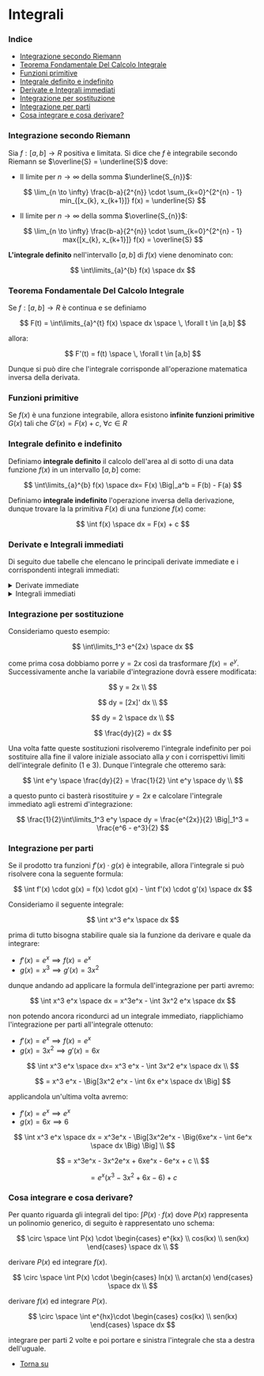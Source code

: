 # Integrali

### Indice
- [Integrazione secondo Riemann](#Integrazione-secondo-Riemann)
- [Teorema Fondamentale Del Calcolo Integrale](#Teorema-Fondamentale-Del-Calcolo-Integrale)
- [Funzioni primitive](#Funzioni-primitive)
- [Integrale definito e indefinito](#Integrale-definito-e-indefinito)
- [Derivate e Integrali immediati](#Derivate-e-Integrali-immediati)
- [Integrazione per sostituzione](#Integrazione-per-sostituzione)
- [Integrazione per parti](#Integrazione-per-parti)
- [Cosa integrare e cosa derivare?](#Cosa-integrare-e-cosa-derivare-?)

### Integrazione secondo Riemann

Sia $f: [a,b] \to R$ positiva e limitata. Si dice che $f$ è integrabile
secondo Riemann se $\overline{S} = \underline{S}$ dove:

- Il limite per $n \to \infty$ della somma $\underline{S_{n}}$:

$$
\lim_{n \to \infty} \frac{b-a}{2^{n}} \cdot \sum_{k=0}^{2^{n} - 1} 
min_{[x_{k}, x_{k+1}]} f(x) = \underline{S} 
$$
 
- Il limite per $n \to \infty$ della somma $\overline{S_{n}}$:

$$
\lim_{n \to \infty} \frac{b-a}{2^{n}} \cdot \sum_{k=0}^{2^{n} - 1} 
max{[x_{k}, x_{k+1}]} f(x) = \overline{S} 
$$

**L'integrale definito** nell'intervallo $[a,b]$ di $f(x)$ viene
denominato con:

$$
\int\limits_{a}^{b} f(x) \space dx
$$

### Teorema Fondamentale Del Calcolo Integrale

Se $f: [a,b] \to R$ è continua e se definiamo

$$
F(t) = \int\limits_{a}^{t} f(x) \space dx \space \, \forall t \in [a,b] 
$$

allora:

$$
F'(t) = f(t) \space \, \forall t \in [a,b]
$$

Dunque si può dire che l'integrale corrisponde all'operazione matematica
inversa della derivata.

### Funzioni primitive

Se $f(x)$ è una funzione integrabile, allora esistono **infinite
funzioni primitive** $G(x)$ tali che $G'(x) = F(x) + c$, $\forall c \in R$

### Integrale definito e indefinito

Definiamo **integrale definito** il calcolo dell'area al di sotto
di una data funzione $f(x)$ in un intervallo $[a,b]$ come:

$$
\int\limits_{a}^{b} f(x) \space dx= F(x) \Big|_a^b = F(b) - F(a)
$$

Definiamo **integrale indefinito** l'operazione inversa della derivazione, dunque trovare la la primitiva $F(x)$ di una funzione $f(x)$ come:

$$
\int f(x) \space dx = F(x) + c
$$

### Derivate e Integrali immediati

Di seguito due tabelle che elencano le principali derivate immediate e i corrispondenti integrali immediati:

<details closed>
<summary>Derivate immediate</summary>
<center>

| $f(x)$ | $f'(x)$ | 
| :----: | :----:  |
| $x^{\alpha}$ | $\alpha x^{\alpha -1}$ |
| $sin(x)$ | $cos(x)$ |
| $cos(x)$ | $-sin(x)$ |
| $tan(x)$ | $\frac{1}{cos^2(x)}$ |
| $arctan(x)$ | $\frac{1}{1+x^{2}}$ |
| $e^{x}$ | $e^{x}$ |
| $\alpha^{x}$ | $\alpha^{x}ln(\alpha)$ |
| $ln\mid x\mid$ | $\frac{1}{x}$ |

</details>
</center>

<details closed>
<summary>Integrali immediati</summary>
<center>

| $f(x)$ | $f'(x)$ | 
| :----: | :----:  |
| $x^{\alpha}$ | $\frac{x^{\alpha +1}}{\alpha + 1} + c$ |
| $sin(x)$ | $-cos(x) + c$ |
| $cos(x)$ | $sin(x) + c$ |
| $\frac{1}{cos^2(x)}$ | $tan(x) + c$
| $\frac{1}{1+x^{2}}$ | $arctan(x) + c$ |
| $e^{x}$ | $e^{x} + c$ |
| $\alpha^{x}$ | $\frac{\alpha^{x}}{ln(\alpha)} + c$ |
| $\frac{1}{x}$ | $ln\mid x \mid$ + c |

</details>
</center>

### Integrazione per sostituzione

Consideriamo questo esempio:

$$
\int\limits_1^3 e^{2x} \space dx
$$

come prima cosa dobbiamo porre $y=2x$ così da trasformare $f(x) = e^y.$ \
Successivamente anche la variabile d'integrazione dovrà essere modificata:

$$
y = 2x \\
$$

$$
dy = [2x]' dx \\
$$

$$
dy = 2 \space dx \\
$$

$$
\frac{dy}{2} = dx
$$

Una volta fatte queste sostituzioni risolveremo l'integrale indefinito
per poi sostituire alla fine il valore iniziale associato alla $y$ con i
corrispettivi limiti dell'integrale definito (1 e 3). Dunque l'integrale che otteremo sarà:

$$
\int e^y \space \frac{dy}{2} = \frac{1}{2} \int e^y \space dy \\
$$

a questo punto ci basterà risostituire $y = 2x$ e calcolare l'integrale immediato agli estremi  d'integrazione:

$$
\frac{1}{2}\int\limits_1^3 e^y \space dy = \frac{e^{2x}}{2} \Big|_1^3 =
\frac{e^6 - e^3}{2}
$$

### Integrazione per parti

Se il prodotto tra funzioni $f'(x) \cdot g(x)$ è integrabile, allora
l'integrale si può risolvere cona la seguente formula:

$$
\int f'(x) \cdot g(x) = f(x) \cdot g(x) - \int f'(x) \cdot g'(x) \space dx
$$

Consideriamo il seguente integrale:

$$
\int x^3 e^x \space dx
$$

prima di tutto bisogna stabilire quale sia la funzione da derivare e quale
da integrare:

- $f'(x) = e^x \implies f(x) = e^x$
- $g(x) = x^3 \implies g'(x) = 3x^2$

dunque andando ad applicare la formula dell'integrazione per parti avremo:

$$
\int x^3 e^x \space dx = x^3e^x - \int 3x^2 e^x \space dx 
$$

non potendo ancora ricondurci ad un integrale immediato, riapplichiamo 
l'integrazione per parti all'integrale ottenuto:

- $f'(x) = e^x \implies f(x) = e^x$
- $g(x) = 3x^2 \implies g'(x) = 6x$

$$
\int x^3 e^x \space dx= x^3 e^x - \int 3x^2 e^x \space dx \\
$$

$$
= x^3 e^x - \Big[3x^2 e^x - \int 6x e^x \space dx \Big]
$$

applicandola un'ultima volta avremo:

- $f'(x) = e^x \implies e^x$
- $g(x) = 6x \implies 6$

$$
\int x^3 e^x \space dx = x^3e^x - \Big[3x^2e^x - \Big(6xe^x - \int 6e^x
\space dx \Big) \Big] \\
$$

$$
= x^3e^x - 3x^2e^x + 6xe^x - 6e^x + c \\
$$

$$
= e^x (x^3 - 3x^2 + 6x - 6) + c
$$

### Cosa integrare e cosa derivare?

Per quanto riguarda gli integrali del tipo: $\int P(x) \cdot f(x)$ dove 
$P(x)$ rappresenta un polinomio generico, di seguito è rappresentato uno schema:

$$
\circ \space \int P(x) \cdot \begin{cases}
e^{kx} \\
cos(kx) \\
sen(kx) 
\end{cases} \space dx \\
$$

derivare $P(x)$ ed integrare $f(x)$.

$$
\circ \space \int P(x) \cdot \begin{cases}
ln(x) \\
arctan(x)
\end{cases} \space dx \\
$$

derivare $f(x)$ ed integrare $P(x)$.

$$
\circ \space \int e^{hx}\cdot \begin{cases}
cos(kx) \\
sen(kx)
\end{cases} \space dx
$$

integrare per parti 2 volte e poi portare e sinistra l'integrale che
sta a destra dell'uguale.

- [Torna su](#Indice)











